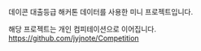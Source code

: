데이콘 대출등급 해커톤 데이터를 사용한 미니 프로젝트입니다.

해당 프로젝트는 개인 컴피테이션으로 이어집니다.
https://github.com/jyjnote/Competition
